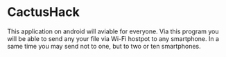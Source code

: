 # CactusHack
This application on android will aviable for everyone. Via this program you will be able to send any your file via Wi-Fi hostpot to any smartphone.
In a same time you may send not to one, but to two or ten smartphones.
